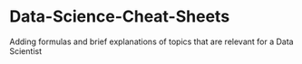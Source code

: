 # Data-Science-Cheat-Sheets
Adding formulas and brief explanations of topics that are relevant for a Data Scientist
